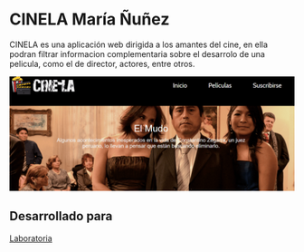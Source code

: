 # CINELA María Ñuñez

CINELA  es una  aplicación web dirigida  a los amantes  del cine, en ella podran filtrar informacion complementaria sobre el desarrolo de  una pelicula, como el de director, actores, entre otros.

![Foodmap-preview](https://github.com/mirelatv/Portafolio/blob/master/assets/images/cinela.png)

## Desarrollado para 

[Laboratoria](http://laboratoria.la)
